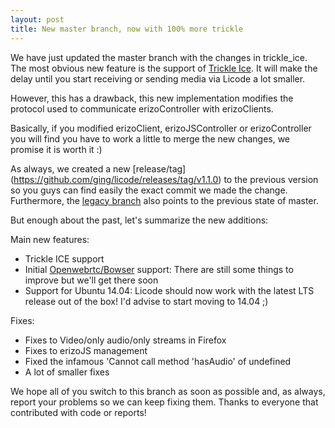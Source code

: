 ```yaml
--- 
layout: post 
title: New master branch, now with 100% more trickle 
--- 
```


We have just updated the master branch with the changes in trickle_ice.
The most obvious new feature is the support of [Trickle Ice](https://webrtchacks.com/trickle-ice/). It will make the delay until you start receiving or sending media via Licode a lot smaller.

However, this has a drawback, this new implementation modifies the protocol used to communicate erizoController with erizoClients.

Basically, if you modified erizoClient, erizoJSController or erizoController you will find you have to work a little to merge the new changes, we promise it is worth it :)

As always, we created a new [release/tag] (https://github.com/ging/licode/releases/tag/v1.1.0) to the previous version so you guys can find easily the exact commit we made the change. Furthermore, the [legacy branch](https://github.com/ging/licode/tree/legacy) also points to the previous state of master.

But enough about the past, let's summarize the new additions:

Main new features:

* Trickle ICE support
* Initial [Openwebrtc/Bowser](http://www.openwebrtc.io) support: There are still some things to improve but we'll get there soon
* Support for Ubuntu 14.04: Licode should now work with the latest LTS release out of the box! I'd advise to start moving to 14.04 ;)

Fixes:

* Fixes to Video/only audio/only streams in Firefox
* Fixes to erizoJS management 
* Fixed the infamous 'Cannot call method 'hasAudio' of undefined
* A lot of smaller fixes

We hope all of you switch to this branch as soon as possible and, as always, report your problems so we can keep fixing them.
Thanks to everyone that contributed with code or reports!
